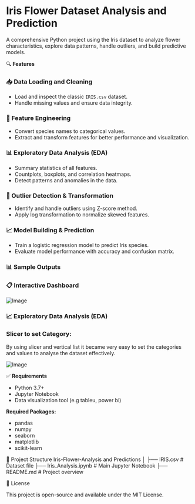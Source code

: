 # Iris Flower Dataset Analysis and Prediction

A comprehensive Python project using the Iris dataset to analyze flower characteristics, explore data patterns, handle outliers, and build predictive models.


🔍 **Features**

### 📥 Data Loading and Cleaning
- Load and inspect the classic `IRIS.csv` dataset.
- Handle missing values and ensure data integrity.

### 🧠 Feature Engineering
- Convert species names to categorical values.
- Extract and transform features for better performance and visualization.

### 📊 Exploratory Data Analysis (EDA)
- Summary statistics of all features.
- Countplots, boxplots, and correlation heatmaps.
- Detect patterns and anomalies in the data.

### 🚫 Outlier Detection & Transformation
- Identify and handle outliers using Z-score method.
- Apply log transformation to normalize skewed features.

### 📈 Model Building & Prediction
- Train a logistic regression model to predict Iris species.
- Evaluate model performance with accuracy and confusion matrix.

### 📊 Sample Outputs


### 📋 Interactive Dashboard

![Image](https://github.com/user-attachments/assets/2d3f4925-6306-467e-b795-511aefbcebda)

### 📈 Exploratory Data Analysis (EDA)


### Slicer to set Category:
By using slicer and vertical list it became very easy to set the categories and values to analyse the dataset effectively.

![Image](https://github.com/user-attachments/assets/a9b3140d-6bb0-4ef0-ad3b-a3819b587a7c)

✅ **Requirements**

- Python 3.7+
- Jupyter Notebook
- Data visualization tool (e.g tableu, power bi)

**Required Packages:**
- pandas  
- numpy  
- seaborn  
- matplotlib  
- scikit-learn

📁 Project Structure
Iris-Flower-Analysis and Predictions
    │
    ├── IRIS.csv                   # Dataset file
    ├── Iris_Analysis.ipynb        # Main Jupyter Notebook
    ├── README.md                  # Project overview


📌 License

This project is open-source and available under the MIT License.
